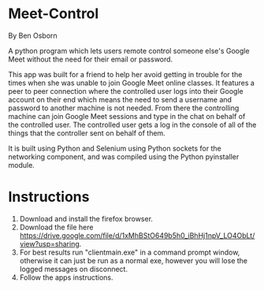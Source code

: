 # Meet-Control
By Ben Osborn

A python program which lets users remote control someone else's Google Meet without the need for their email or password.

This app was built for a friend to help her avoid getting in trouble for the times when she was unable to join Google Meet online classes. It features a peer to peer connection where the controlled user logs into their Google account on their end which means the need to send a username and password to another machine is not needed. From there the controlling machine can join Google Meet sessions and type in the chat on behalf of the controlled user. The controlled user gets a log in the console of all of the things that the controller sent on behalf of them. 

It is built using Python and Selenium using Python sockets for the networking component, and was compiled using the Python pyinstaller module.

# Instructions
1. Download and install the firefox browser.
2. Download the file here https://drive.google.com/file/d/1xMhBStO649b5h0_iBhHj1npV_LO4ObLt/view?usp=sharing.
3. For best results run "clientmain.exe" in a command prompt window, otherwise it can just be run as a normal exe, however you will lose the logged messages on disconnect.
4. Follow the apps instructions.
